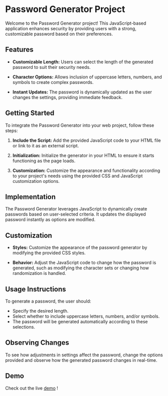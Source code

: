 # Password Generator Project

Welcome to the Password Generator project! This JavaScript-based application enhances security by providing users with a strong, customizable password based on their preferences.

## Features

- **Customizable Length:** Users can select the length of the generated password to suit their security needs.
  
- **Character Options:** Allows inclusion of uppercase letters, numbers, and symbols to create complex passwords.
  
- **Instant Updates:** The password is dynamically updated as the user changes the settings, providing immediate feedback.

## Getting Started

To integrate the Password Generator into your web project, follow these steps:

1. **Include the Script:** Add the provided JavaScript code to your HTML file or link to it as an external script.
  
2. **Initialization:** Initialize the generator in your HTML to ensure it starts functioning as the page loads.
  
3. **Customization:** Customize the appearance and functionality according to your project's needs using the provided CSS and JavaScript customization options.

## Implementation

The Password Generator leverages JavaScript to dynamically create passwords based on user-selected criteria. It updates the displayed password instantly as options are modified.

## Customization

- **Styles:** Customize the appearance of the password generator by modifying the provided CSS styles.
  
- **Behavior:** Adjust the JavaScript code to change how the password is generated, such as modifying the character sets or changing how randomization is handled.

## Usage Instructions

To generate a password, the user should:
- Specify the desired length.
- Select whether to include uppercase letters, numbers, and/or symbols.
- The password will be generated automatically according to these selections.

## Observing Changes

To see how adjustments in settings affect the password, change the options provided and observe how the generated password changes in real-time.

## Demo

Check out the live [demo](https://password-generator-sigma-nine.vercel.app/) !

